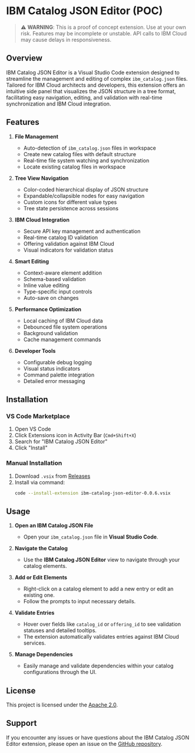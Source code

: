 # IBM Catalog JSON Editor (POC)

> ⚠️ **WARNING**: This is a proof of concept extension. Use at your own risk. Features may be incomplete or unstable. API calls to IBM Cloud may cause delays in responsiveness.

## Overview
IBM Catalog JSON Editor is a Visual Studio Code extension designed to streamline the management and editing of complex `ibm_catalog.json` files. Tailored for IBM Cloud architects and developers, this extension offers an intuitive side panel that visualizes the JSON structure in a tree format, facilitating easy navigation, editing, and validation with real-time synchronization and IBM Cloud integration.

## Features

1. **File Management**
   - Auto-detection of `ibm_catalog.json` files in workspace
   - Create new catalog files with default structure
   - Real-time file system watching and synchronization
   - Locate existing catalog files in workspace

2. **Tree View Navigation**
   - Color-coded hierarchical display of JSON structure
   - Expandable/collapsible nodes for easy navigation
   - Custom icons for different value types
   - Tree state persistence across sessions

3. **IBM Cloud Integration**
   - Secure API key management and authentication
   - Real-time catalog ID validation
   - Offering validation against IBM Cloud
   - Visual indicators for validation status

4. **Smart Editing**
   - Context-aware element addition
   - Schema-based validation
   - Inline value editing
   - Type-specific input controls
   - Auto-save on changes

5. **Performance Optimization**
   - Local caching of IBM Cloud data
   - Debounced file system operations
   - Background validation
   - Cache management commands

6. **Developer Tools**
   - Configurable debug logging
   - Visual status indicators
   - Command palette integration
   - Detailed error messaging

## Installation

### VS Code Marketplace
1. Open VS Code
2. Click Extensions icon in Activity Bar (`Cmd+Shift+X`)
3. Search for "IBM Catalog JSON Editor"
4. Click "Install"

### Manual Installation
1. Download `.vsix` from [Releases](https://github.com/your-username/ibm-catalog-json-editor/releases)
2. Install via command:
   ```bash
   code --install-extension ibm-catalog-json-editor-0.0.6.vsix
   ```

## Usage

1. **Open an IBM Catalog JSON File**
   - Open your `ibm_catalog.json` file in **Visual Studio Code**.

2. **Navigate the Catalog**
   - Use the **IBM Catalog JSON Editor** view to navigate through your catalog elements.

3. **Add or Edit Elements**
   - Right-click on a catalog element to add a new entry or edit an existing one.
   - Follow the prompts to input necessary details.

4. **Validate Entries**
   - Hover over fields like `catalog_id` or `offering_id` to see validation statuses and detailed tooltips.
   - The extension automatically validates entries against IBM Cloud services.

5. **Manage Dependencies**
   - Easily manage and validate dependencies within your catalog configurations through the UI.


## License

This project is licensed under the [Apache 2.0](./LICENSE).

## Support

If you encounter any issues or have questions about the IBM Catalog JSON Editor extension, please open an issue on the [GitHub repository](https://github.com/daniel-butler-irl/VS_Code_Catalog_Json_Editor/issues).

